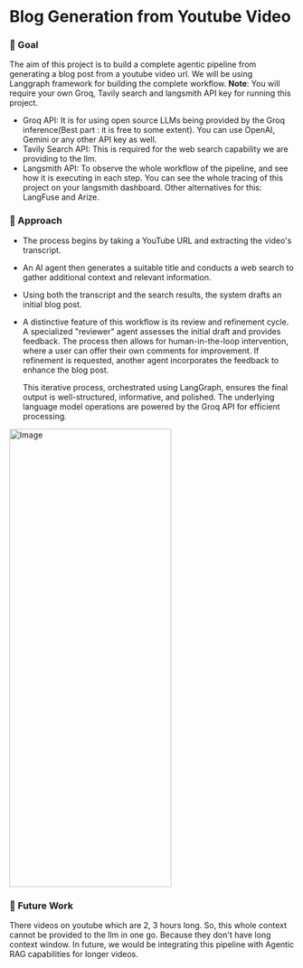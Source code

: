 # Blog Generation from Youtube Video 

### 🎯 Goal
The aim of this project is to build a complete agentic pipeline from generating a blog post from a youtube video url. We will be using Langgraph framework for building 
the complete workflow. 
**Note**: You will require your own Groq, Tavily search and langsmith API key for running this project. <br> 

- Groq API: It is for using open source LLMs being provided by the Groq inference(Best part : it is free to some extent). You can use OpenAI, Gemini or any other API key as well.
- Tavily Search API: This is required for the web search capability we are providing to the llm.
- Langsmith API: To observe the whole workflow of the pipeline, and see how it is executing in each step. You can see the whole tracing of this project on your langsmith dashboard.
Other alternatives for this: LangFuse and Arize.

### 🚀 Approach
- The process begins by taking a YouTube URL and extracting the video's transcript.
- An AI agent then generates a suitable title and conducts a web search to gather additional context and relevant information.
- Using both the transcript and the search results, the system drafts an initial blog post.
- A distinctive feature of this workflow is its review
and refinement cycle. A specialized "reviewer" agent assesses the initial draft and provides feedback.
The process then allows for human-in-the-loop intervention, where a user can offer
  their own comments for improvement. If refinement is requested, another agent incorporates the feedback to enhance the blog
   post. <br>

  This iterative process, orchestrated using LangGraph, ensures the final output is well-structured, informative, and
  polished. The underlying language model operations are powered by the Groq API for efficient processing.

<img width="286" height="811" alt="Image" src="https://github.com/user-attachments/assets/f9187521-1aed-4a01-9d0b-bc2bf67aef41" />

### 📢 Future Work
There videos on youtube which are 2, 3 hours long. So, this whole context cannot be provided to the llm in one go. Because they don't have long context window. 
In future, we would be integrating this pipeline with Agentic RAG capabilities for longer videos. 

